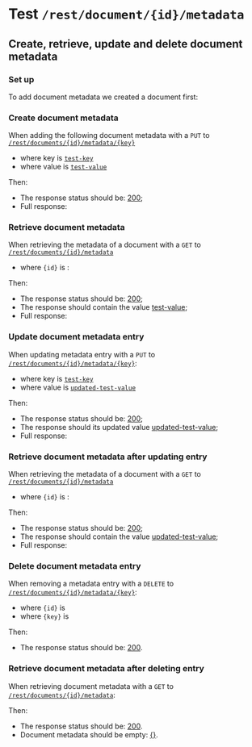 # Test `/rest/document/{id}/metadata`

## Create, retrieve, update and delete document metadata

### Set up

[ ](- "#docId=createDocument()")

To add document metadata we created a document first: [ ](- "c:echo=#docId")

### Create document metadata
When adding the following document metadata with a `PUT` to [`/rest/documents/{id}/metadata/{key}`](- "#createEndpoint")

 - where key is [`test-key`](- "#metadataKey")
 - where value is [`test-value`](- "#metadataValue")

[ ](- "#createResult=create(#createEndpoint, #docId, #metadataKey, #metadataValue)")

Then:

 - The response status should be: [200](- "?=#createResult.status");
 - Full response:
 
[ ](- "ext:embed=#createResult.body")

### Retrieve document metadata
When retrieving the metadata of a document with a `GET` to [`/rest/documents/{id}/metadata`](- "#getEndpoint") 

 - where `{id}` is [ ](- "c:echo=#docId"):

[ ](- "#retrieveResult=retrieve(#getEndpoint, #docId, #metadataKey)")

Then:

 - The response status should be: [200](- "?=#retrieveResult.status");
 - The response should contain the value [test-value](- "?=#retrieveResult.value");
 - Full response:

[ ](- "ext:embed=#retrieveResult.body")

### Update document metadata entry
When updating metadata entry with a `PUT` to [`/rest/documents/{id}/metadata/{key}`](- "#updateEndpoint"):

 - where key is [`test-key`](- "#metadataKey")
 - where value is [`updated-test-value`](- "#updatedMetadataValue")

[ ](- "#updateResult=update(#updateEndpoint, #docId, #metadataKey, #updatedMetadataValue)")
Then:

 - The response status should be: [200](- "?=#retrieveResult.status");
 - The response should its updated value [updated-test-value](- "?=#updateResult.value");
 - Full response:

[ ](- "ext:embed=#updateResult.body")

### Retrieve document metadata after updating entry
When retrieving the metadata of a document with a `GET` to [`/rest/documents/{id}/metadata`](- "#getEndpoint") 

 - where `{id}` is [ ](- "c:echo=#docId"):

[ ](- "#updatedReadResult=retrieve(#getEndpoint, #docId, #metadataKey)")

Then:

 - The response status should be: [200](- "?=#updatedReadResult.status");
 - The response should contain the value [updated-test-value](- "?=#updatedReadResult.value");
 - Full response:

[ ](- "ext:embed=#updatedReadResult.body")

### Delete document metadata entry
When removing a metadata entry with a `DELETE` to [`/rest/documents/{id}/metadata/{key}`](- "#deleteEndpoint"):

 - where `{id}` is [ ](- "c:echo=#docId")
 - where `{key}` is [ ](- "c:echo=#metadataKey")

[ ](- "#deleteResult=delete(#deleteEndpoint, #docId, #metadataKey)")

Then:

 - The response status should be: [200](- "?=#deleteResult.status").

### Retrieve document metadata after deleting entry
When retrieving document metadata with a `GET` to [`/rest/documents/{id}/metadata`](- "#getEndpoint"):

[ ](- "#retrieveAfterDeleteResult=retrieveAfterDelete(#getEndpoint, #docId)")

Then:

 - The response status should be: [200](- "?=#retrieveAfterDeleteResult.status").
 - Document metadata should be empty: [{}](- "?=#retrieveAfterDeleteResult.body").

